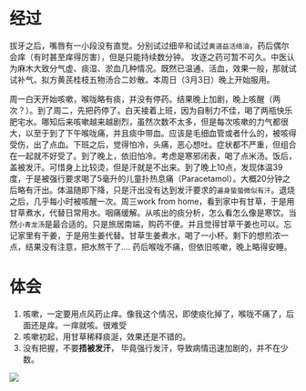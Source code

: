 # 经过
拔牙之后，嘴唇有一小段没有直觉。分别试过细辛和试过`黄道益活络油`，药后偶尔会痒（有时甚至痒得厉害），但是只能持续数分钟。 攻逐之药可暂不可久。中医认为麻木大致分气虚、痰湿、淤血几种情况。既然已温通、活血，效果一般，那就试试补气。拟方黄芪桂枝五物汤合二妙散。本周日（3月3日）晚上开始服用。

周一白天开始咳嗽，喉咙略有痰，并没有停药。结果晚上加剧，晚上咳醒（两次？）。到了周二，先把药停了。白天接着上班，因为自制力不佳，喝了两瓶快乐肥宅水。哪知后来咳嗽越来越剧烈，虽然次数不太多，但是每次咳嗽的力气都很大，以至于到了下午喉咙痛，并且痰中带血。应该是毛细血管或者什么的，被咳得受伤，出了点血。下班之后，觉得怕冷，头痛，恶心想吐。症状都不严重，但组合在一起就不好受了。到了晚上，依旧怕冷。考虑是寒邪闭表，喝了点米汤。饭后，盖被发汗。可惜身上比较烫，但是汗就是不出来。到了晚上10点，发现体温39度，于是被强行要求喝了5毫升的儿童扑热息痛（Paracetamol）。大概20分钟之后略有汗出。体温随即下降，只是汗出没有达到发汗要求的`遍身蛰蛰微似有汗`。退烧之后，几乎每小时被咳醒一次。周三work from home，看到家中有甘草，于是用甘草煮水，代替日常用水。咽痛缓解。从咳出的痰分析，怎么看怎么像是寒饮。当然`小青龙汤`是最合适的。只是旅居南端，购药不便。并且觉得甘草干姜也可以。忘记家里有干姜，于是用生姜代替。甘草生姜煮水，喝了一小杯。剩下的想煎浓一点，结果没有注意，把水熬干了....  药后喉咙不痛，但依旧咳嗽，晚上略得安睡。


# 体会
1. 咳嗽，一定要用点风药止痒。像我这个情况，即使痰化掉了，喉咙不痛了，后面还是痒。一痒就咳。很难受
2. 咳嗽初起，用甘草稀释痰涎，效果还是不错的。
3. 没有把握，不要**捂被发汗**， 毕竟强行发汗，导致病情迅速加剧的，并不在少数。


![](https://upload-images.jianshu.io/upload_images/9738519-0aabc1e8a65f3ac5.png?imageMogr2/auto-orient/strip%7CimageView2/2/w/1240)
